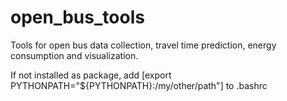 # open_bus_tools
Tools for open bus data collection, travel time prediction, energy consumption and visualization.

If not installed as package, add [export PYTHONPATH="${PYTHONPATH}:/my/other/path"] to .bashrc
